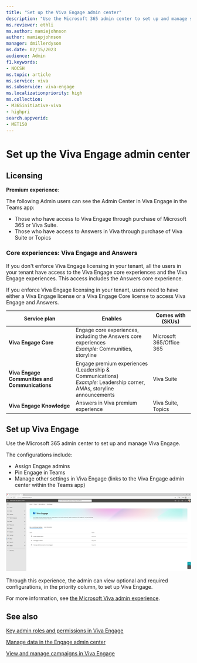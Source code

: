 ```yaml
---
title: "Set up the Viva Engage admin center"
description: "Use the Microsoft 365 admin center to set up and manage settings for your organization and employees in Viva Engage."
ms.reviewer: ethli
ms.author: mamiejohnson
author: mamiepjohnson
manager: dmillerdyson
ms.date: 02/15/2023
audience: Admin
f1.keywords:
- NOCSH
ms.topic: article
ms.service: viva
ms.subservice: viva-engage
ms.localizationpriority: high
ms.collection:  
- M365initiative-viva
- highpri
search.appverid:
- MET150
---
```


# Set up the Viva Engage admin center

## Licensing

**Premium experience**:

The following Admin users can see the Admin Center in Viva Engage in the Teams app:

- Those who have access to Viva Engage through purchase of Microsoft 365 or Viva Suite.
- Those who have access to Answers in Viva through purchase of Viva Suite or Topics

### Core experiences: Viva Engage and Answers

If you don't enforce Viva Engage licensing in your tenant, all the users in your tenant have access to the Viva Engage core experiences and the Viva Engage experiences. This access includes the Answers core experience.  

If you enforce Viva Engage licensing in your tenant, users need to have either a Viva Engage license or a Viva Engage Core license to access Viva Engage and Answers.

|Service plan |Enables |Comes with (SKUs)|
|-------------------|---------|-------|
|**Viva Engage Core**|Engage core experiences, including the Answers core experiences  <br> *Example:* Communities, storyline |Microsoft 365/Office 365|
|**Viva Engage Communities and Communications**|Engage premium experiences (Leadership & Communications) <br> *Example:* Leadership corner, AMAs, storyline announcements |Viva Suite|
|**Viva Engage Knowledge**|Answers in Viva premium experience |Viva Suite, Topics|

## Set up Viva Engage
Use the Microsoft 365 admin center to set up and manage Viva Engage.  

The configurations include:  
- Assign Engage admins 
- Pin Engage in Teams  
- Manage other settings in Viva Engage (links to the Viva Engage admin center within the Teams app)

[![Screen shot of the Microsoft 365 admin center.](/viva/media/engage/admin/m365-ac-ve.jpg)](/viva/media/engage/admin/m365-ac-ve.jpg#lightbox)

Through this experience, the admin can view optional and required configurations, in the priority column, to set up Viva Engage.  

For more information, see [the Microsoft Viva admin experience](/viva/new-microsoft-viva-admin-experience).

## See also

[Key admin roles and permissions in Viva Engage](/viva/engage/eac-key-admin-roles-permissions)

[Manage data in the Engage admin center](/Viva/engage/eac-as-manage-data)

[View and manage campaigns in Viva Engage](/Viva/engage/campaigns)
